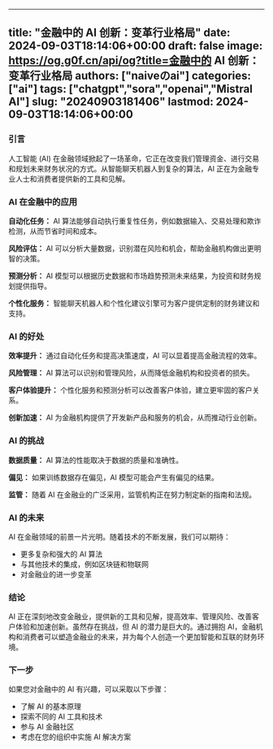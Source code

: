 
---
title: "金融中的 AI 创新：变革行业格局"
date: 2024-09-03T18:14:06+00:00
draft: false
image: https://og.g0f.cn/api/og?title=金融中的 AI 创新：变革行业格局
authors: ["naiveのai"]
categories: ["ai"]
tags: ["chatgpt","sora","openai","Mistral AI"]
slug: "20240903181406"
lastmod: 2024-09-03T18:14:06+00:00
---
### 引言

人工智能 (AI) 在金融领域掀起了一场革命，它正在改变我们管理资金、进行交易和规划未来财务状况的方式。从智能聊天机器人到复杂的算法，AI 正在为金融专业人士和消费者提供新的工具和见解。

### AI 在金融中的应用

**自动化任务：** AI 算法能够自动执行重复性任务，例如数据输入、交易处理和欺诈检测，从而节省时间和成本。

**风险评估：** AI 可以分析大量数据，识别潜在风险和机会，帮助金融机构做出更明智的决策。

**预测分析：** AI 模型可以根据历史数据和市场趋势预测未来结果，为投资和财务规划提供指导。

**个性化服务：** 智能聊天机器人和个性化建议引擎可为客户提供定制的财务建议和支持。

### AI 的好处

**效率提升：** 通过自动化任务和提高决策速度，AI 可以显着提高金融流程的效率。

**风险管理：** AI 算法可以识别和管理风险，从而降低金融机构和投资者的损失。

**客户体验提升：** 个性化服务和预测分析可以改善客户体验，建立更牢固的客户关系。

**创新加速：** AI 为金融机构提供了开发新产品和服务的机会，从而推动行业创新。

### AI 的挑战

**数据质量：** AI 算法的性能取决于数据的质量和准确性。

**偏见：** 如果训练数据存在偏见，AI 模型可能会产生有偏见的结果。

**监管：** 随着 AI 在金融业的广泛采用，监管机构正在努力制定新的指南和法规。

### AI 的未来

AI 在金融领域的前景一片光明。随着技术的不断发展，我们可以期待：

* 更多复杂和强大的 AI 算法
* 与其他技术的集成，例如区块链和物联网
* 对金融业的进一步变革

### 结论

AI 正在深刻地改变金融业，提供新的工具和见解，提高效率、管理风险、改善客户体验和加速创新。虽然存在挑战，但 AI 的潜力是巨大的。通过拥抱 AI，金融机构和消费者可以塑造金融业的未来，并为每个人创造一个更加智能和互联的财务环境。

### 下一步

如果您对金融中的 AI 有兴趣，可以采取以下步骤：

* 了解 AI 的基本原理
* 探索不同的 AI 工具和技术
* 参与 AI 金融社区
* 考虑在您的组织中实施 AI 解决方案